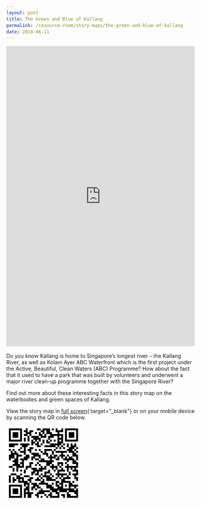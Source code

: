 ```yaml
---
layout: post
title: The Green and Blue of Kallang
permalink: /resource-room/story-maps/the-green-and-blue-of-kallang
date: 2019-06-11
---
```


<iframe src="https://uploads.knightlab.com/storymapjs/04f5c05311b7e48aadefd0cdd269c308/kallang-water-bodies-parks-and-bridges/index.html" frameborder="0" width="100%" height="800"></iframe>

Do you know Kallang is home to Singapore’s longest river – the Kallang River, as well as Kolam Ayer ABC Waterfront which is the first project under the Active, Beautiful, Clean Waters (ABC) Programme? How about the fact that it used to have a park that was built by volunteers and underwent a major river clean-up programme together with the Singapore River? 

Find out more about these interesting facts in this story map on the waterbodies and green spaces of Kallang.

View the story map in [full screen](https://uploads.knightlab.com/storymapjs/04f5c05311b7e48aadefd0cdd269c308/kallang-water-bodies-parks-and-bridges/index.html){:target="_blank"} or on your mobile device by scanning the QR code below.

<img src="/images/qr-code-storymap-kallang-green-blue.png" alt="qr-code-storymap-kallang-green-blue" style="width:200px;" />
